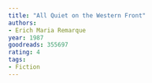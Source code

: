 ```yaml
---
title: "All Quiet on the Western Front"
authors:
- Erich Maria Remarque
year: 1987
goodreads: 355697
rating: 4
tags:
- Fiction
---
```

